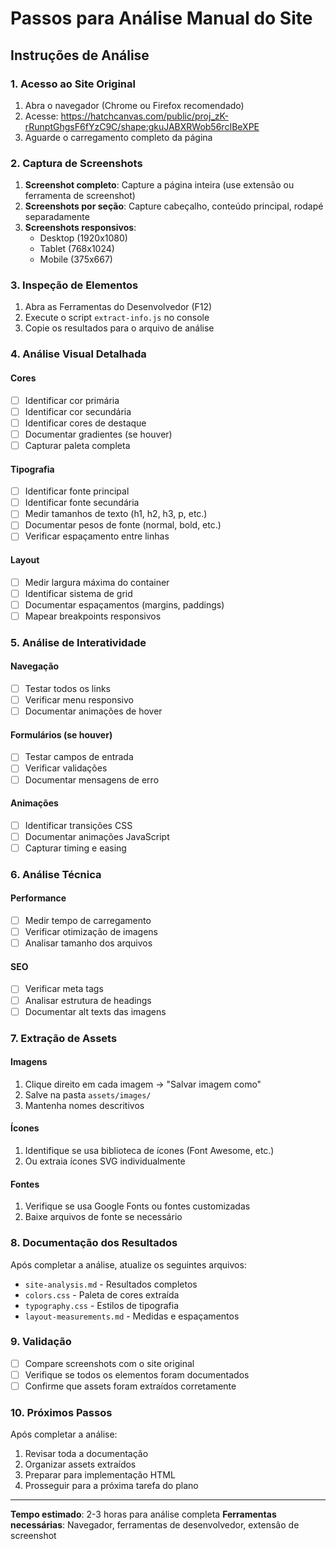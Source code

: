 # Passos para Análise Manual do Site

## Instruções de Análise

### 1. Acesso ao Site Original
1. Abra o navegador (Chrome ou Firefox recomendado)
2. Acesse: https://hatchcanvas.com/public/proj_zK-rRunptGhgsF6fYzC9C/shape:gkuJABXRWob56rcIBeXPE
3. Aguarde o carregamento completo da página

### 2. Captura de Screenshots
1. **Screenshot completo**: Capture a página inteira (use extensão ou ferramenta de screenshot)
2. **Screenshots por seção**: Capture cabeçalho, conteúdo principal, rodapé separadamente
3. **Screenshots responsivos**: 
   - Desktop (1920x1080)
   - Tablet (768x1024)
   - Mobile (375x667)

### 3. Inspeção de Elementos
1. Abra as Ferramentas do Desenvolvedor (F12)
2. Execute o script `extract-info.js` no console
3. Copie os resultados para o arquivo de análise

### 4. Análise Visual Detalhada

#### Cores
- [ ] Identificar cor primária
- [ ] Identificar cor secundária
- [ ] Identificar cores de destaque
- [ ] Documentar gradientes (se houver)
- [ ] Capturar paleta completa

#### Tipografia
- [ ] Identificar fonte principal
- [ ] Identificar fonte secundária
- [ ] Medir tamanhos de texto (h1, h2, h3, p, etc.)
- [ ] Documentar pesos de fonte (normal, bold, etc.)
- [ ] Verificar espaçamento entre linhas

#### Layout
- [ ] Medir largura máxima do container
- [ ] Identificar sistema de grid
- [ ] Documentar espaçamentos (margins, paddings)
- [ ] Mapear breakpoints responsivos

### 5. Análise de Interatividade

#### Navegação
- [ ] Testar todos os links
- [ ] Verificar menu responsivo
- [ ] Documentar animações de hover

#### Formulários (se houver)
- [ ] Testar campos de entrada
- [ ] Verificar validações
- [ ] Documentar mensagens de erro

#### Animações
- [ ] Identificar transições CSS
- [ ] Documentar animações JavaScript
- [ ] Capturar timing e easing

### 6. Análise Técnica

#### Performance
- [ ] Medir tempo de carregamento
- [ ] Verificar otimização de imagens
- [ ] Analisar tamanho dos arquivos

#### SEO
- [ ] Verificar meta tags
- [ ] Analisar estrutura de headings
- [ ] Documentar alt texts das imagens

### 7. Extração de Assets

#### Imagens
1. Clique direito em cada imagem → "Salvar imagem como"
2. Salve na pasta `assets/images/`
3. Mantenha nomes descritivos

#### Ícones
1. Identifique se usa biblioteca de ícones (Font Awesome, etc.)
2. Ou extraia ícones SVG individualmente

#### Fontes
1. Verifique se usa Google Fonts ou fontes customizadas
2. Baixe arquivos de fonte se necessário

### 8. Documentação dos Resultados

Após completar a análise, atualize os seguintes arquivos:
- `site-analysis.md` - Resultados completos
- `colors.css` - Paleta de cores extraída
- `typography.css` - Estilos de tipografia
- `layout-measurements.md` - Medidas e espaçamentos

### 9. Validação

- [ ] Compare screenshots com o site original
- [ ] Verifique se todos os elementos foram documentados
- [ ] Confirme que assets foram extraídos corretamente

### 10. Próximos Passos

Após completar a análise:
1. Revisar toda a documentação
2. Organizar assets extraídos
3. Preparar para implementação HTML
4. Prosseguir para a próxima tarefa do plano

---

**Tempo estimado**: 2-3 horas para análise completa
**Ferramentas necessárias**: Navegador, ferramentas de desenvolvedor, extensão de screenshot